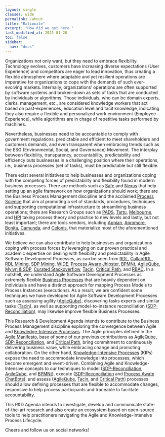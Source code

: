 ```yaml
---
layout: single
classes: wide
permalink: /about
title: "Rationale"
excerpt: "How did we get here."
last_modified_at: 2021-01-20
toc: false
sidebar:
  nav: "docs"
---
```


Organizations not only want, but they need to embrace flexibility. Technology evolves, customers have increasing diverse expectations (User Experience) and competitors are eager to lead innovation, thus creating a flexible atmosphere where adaptable and yet resilient operations are imperative for organizations to cope with the demands of such ever-evolving markets. Internally, organizations’ operations are often supported by software systems and broken-down as sets of tasks that are conducted by individuals or algorithms. Those individuals, who can be domain experts, clerks, management, etc., are considered knowledge workers that act based on past-experiences, education level and tacit knowledge, indicating they also require a flexible and personalized work environment (Employee Experience), while algorithms are in chage of repetitive tasks performed by machines.

Nevertheless, businesses need to be accountable to comply with government regulations, predictable and efficient to meet shareholders and customers demands, and even transparent when embracing trends such as the ESG (Environmental, Social, and Governance) Movement. The interplay between flexibility, transparency, accountability, predictability and efficiency puts businesses in a challenging position where their operations, i.e., business processes (set of tasks), must be predictable but still flexible.

There exist several initiatives to help businesses and organizations coping with the competing forces of predictability and flexibility found in modern business processes. There are methods such as
[Safe](https://www.scaledagileframework.com/) and
[Nexus](https://www.scrum.org/resources/nexus-guide) that help setting up an agile framework on how organizations should work; there are the Business Process Management discipline and the acclaimed
[Process Science](https://process-science.net) that aim at promoting a set of standards, procedures, techniques and supporting computational infrastructure to streamlining business operations; there are Research Groups such as
[PADS](https://www.pads.rwth-aachen.de/cms/~pnbx/PADS/lidx/1/),
[Tartu](http://kodu.ut.ee/~dumas/),
[Melbourne](https://cis.unimelb.edu.au/information-systems/bpm/), and
[HPI](https://bpt.hpi.uni-potsdam.de/people/mathias-weske) taking process theory and practice to new levels and lastly, but not least important; there are tools vendors, including
[Appian](https://www.appian.com/),
[Apromore](https://apromore.org/),
[Bonita](https://www.bonitasoft.com/),
[Camunda](https://camunda.com/), and
[Celonis](https://www.celonis.com/), that materialize most of the aforementioned initiatives.

We believe we can also contribute to help businesses and organizations coping with process forces by leveraging on our proven practical and academic expertise on dealing with flexibility and predictability in Agile Software Development Processes, as can be seen from
[RDL](https://ieeexplore.ieee.org/document/1271169),
[CollabRDL](https://www.sciencedirect.com/science/article/abs/pii/S0164121217300225?via%3Dihub),
[RDL Mining](https://dblp.org/rec/conf/cibse/GomesOCA14),
[SDP Mining](https://dl.acm.org/doi/10.1145/2695664.2696046),
[WIDE](https://comap.ca/index.php?MenuItemID=11),
[Process Aware Jhipster](TODO),
[BPMNt](https://www.sciencedirect.com/science/article/abs/pii/S0950584914002031?via%3Dihub),
[AgileQube](https://ieeexplore.ieee.org/document/9072369),
[Mylyn & SDP](https://journal-bcs.springeropen.com/articles/10.1186/s13173-020-00100-8),
[Curated Stackoverflow](https://doi.org/10.1371/journal.pone.0243852),
[Tacin](https://ieeexplore.ieee.org/document/9279201),
[Critical Path](http://ksiresearchorg.ipage.com/seke/seke19paper/seke19paper_4.pdf), and
[RBAC](https://link.springer.com/article/10.1007%2Fs10207-016-0314-4). In a nutshell, we understand Agile Software Development Processes as extremely flexible
[Business Processes](https://link.springer.com/book/10.1007/978-3-662-56509-4) that are heavily dependent on individuals and have a distinct approach for mapping Process Models to Process Instances (executions). As a result, we are confident some techniques we have developed for Agile Software Development Processes such as assessing agility
([AgileQube](https://ieeexplore.ieee.org/document/9072369)), discovering tasks experts and similar tasks
([Tacin](https://ieeexplore.ieee.org/document/9279201)), as well as supporting model-to-instance reconciliation
([SDP-Reconciliation](https://dl.acm.org/doi/10.1145/2695664.2696046)), may likewise improve flexible Business Processes.

This Research & Development Agenda intends to contribute to the Business Process Management discipline exploring the convergence between Agile and
[Knowledge-Intensive Processes](https://link.springer.com/article/10.1007/s13740-014-0038-4). The Agile principles defined in the
[Agile Manifesto](https://agilemanifesto.org/), base of some of our previous contributions as
[AgileQube](https://ieeexplore.ieee.org/document/9072369),
[SDP-Reconciliation](https://dl.acm.org/doi/10.1145/2695664.2696046), and
[Critical Path](http://ksiresearchorg.ipage.com/seke/seke19paper/seke19paper_4.pdf), bring commitment to continuously delivering business value, while embracing change and promoting collaboration. On the other hand,
[Knowledge-Intensive Processes](https://link.springer.com/article/10.1007/s13740-014-0038-4) (KIPs) expose the need to accommodate knowledge into processes, which become emergent and event-driven. Combining Agile and Knowledge-Intensive concepts to our techniques to model
([SDP-Reconciliation](https://dl.acm.org/doi/10.1145/2695664.2696046),
[AgileQube](https://ieeexplore.ieee.org/document/9072369), and
[BPMNt](https://www.sciencedirect.com/science/article/abs/pii/S0950584914002031?via%3Dihub)), execute
([SDP-Reconciliation](https://dl.acm.org/doi/10.1145/2695664.2696046) and
[Process Awate ChatBots](https://github.com/luis-f-lins/process-aware-conversational-agent)), and assess
([AgileQube](https://ieeexplore.ieee.org/document/9072369),
[Tacin](https://ieeexplore.ieee.org/document/9279201), and
[Critical Path](http://ksiresearchorg.ipage.com/seke/seke19paper/seke19paper_4.pdf)) processes should allow defining processes that are flexible to accommodate changes, responsive to help process participants and traceable to facilitate accountability.

This R&D Agenda intends to investigate, develop and communicate state-of-the-art research and also create an ecosystem based on open-source tools to help practitioners navigating the Agile and Knowledge-Intensive Process Lifecycle.

Cheers and follow us on social networks!
